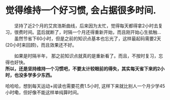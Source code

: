 # 觉得维持一个好习惯, 会占据很多时间. 
&emsp;&emsp;坚持了近2个月的艾宾浩斯曲线，后来因为太忙，觉得每天都得拿2小时去复习，很费时间。蓝后就断了，时隔一个月还得重新开始，而且刚开始心生抵触...  
&emsp;&emsp;虽然节省下60小时，但是之前的知识点基本也忘光了，这样最起码需要2天(20小时来回顾)，而且效果还不好。  

&emsp;&emsp;如果是时隔半年， 那之前知识点就真的是重新看了。而且，不按时复习，忘得也好快。  
**所以，还是坚持维持一个习惯吧，不要太计较眼前的得失，其实每天省下来的2小时，也没多学多少东西。**  

哈哈哈，想到每天运动+阅读也需要花费1.5小时, 这样下来就比别人一个月少学45小时嘞，但好像不能这样单纯算时间。   
